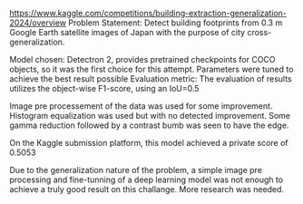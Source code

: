 https://www.kaggle.com/competitions/building-extraction-generalization-2024/overview
Problem Statement: Detect building footprints from 0.3 m Google Earth satellite images of Japan with the purpose of city cross-generalization.


Model chosen: Detectron 2, provides pretrained checkpoints for COCO objects, so it was the first choice for this attempt. Parameters were tuned to achieve the best result possible
Evaluation metric: The evaluation of results utilizes the object-wise F1-score, using an IoU=0.5

Image pre processement of the data was used for some improvement. Histogram equalization was used but with no detected improvement. Some gamma reduction followed by a contrast bumb was seen to have the edge.

On the Kaggle submission platform, this model achieved a private score of 0.5053

Due to the generalization nature of the problem, a simple image pre processing and fine-tunning of a deep learning model was not enough to achieve a truly good result on this challange. More research was needed.
